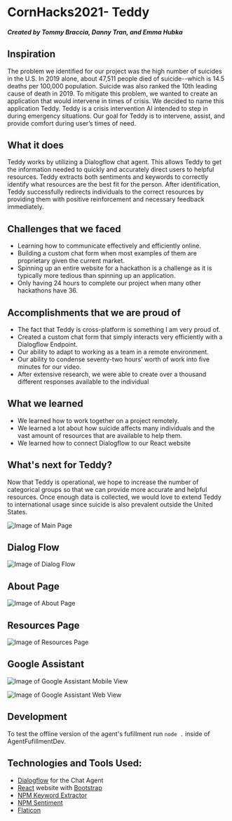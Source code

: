 # CornHacks2021- Teddy 

##### Created by Tommy Braccia, Danny Tran, and Emma Hubka

## Inspiration
<p>The problem we identified for our project was the high number of suicides in the U.S. In 2019 alone, about 47,511 people died of suicide--which is 14.5 deaths per 100,000 population. Suicide was also ranked the 10th leading cause of death in 2019. To mitigate this problem, we wanted to create an application that would intervene in times of crisis. We decided to name this application Teddy. Teddy is a crisis intervention AI intended to step in during emergency situations. Our goal for Teddy is to intervene, assist, and provide comfort during user’s times of need. </p>

## What it does
<p>Teddy works by utilizing a Dialogflow chat agent. This allows Teddy to get the information needed to quickly and accurately direct users to helpful resources. Teddy extracts both sentiments and keywords to correctly identify what resources are the best fit for the person. After identification, Teddy successfully redirects individuals to the correct resources by providing them with positive reinforcement and necessary feedback immediately.</p>

## Challenges that we faced
* Learning how to communicate effectively and efficiently online. 
* Building a custom chat form when most examples of them are proprietary given the current market.
* Spinning up an entire website for a hackathon is a challenge as it is typically more tedious than spinning up an application.
* Only having 24 hours to complete our project when many other hackathons have 36.

## Accomplishments that we are proud of
* The fact that Teddy is cross-platform is something I am very proud of. 
* Created a custom chat form that simply interacts very efficiently with a Dialogflow Endpoint.
* Our ability to adapt to working as a team in a remote environment.
* Our ability to condense seventy-two hours’ worth of work into five minutes for our video.
* After extensive research, we were able to create over a thousand different responses available to the individual 

## What we learned
* We learned how to work together on a project remotely.
* We learned a lot about how suicide affects many individuals and the vast amount of resources that are available to help them.
* We learned how to connect Dialogflow to our React website

## What's next for Teddy?
<p>Now that Teddy is operational, we hope to increase the number of categorical groups so that we can provide more accurate and helpful resources. Once enough data is collected, we would love to extend Teddy to international usage since suicide is also prevalent outside the United States. </p>


![Image of Main Page](TeddyMedia/Main3-2.png)

## Dialog Flow

![Image of Dialog Flow](TeddyMedia/Teddy3-2Image.png)

## About Page

![Image of About Page](TeddyMedia/About.png)

## Resources Page

![Image of Resources Page](TeddyMedia/Resources3-2.png)

## Google Assistant

![Image of Google Assistant](TeddyMedia/google-assistant-dark.png)
Mobile View

![Image of Google Assistant](TeddyMedia/google-assistant-view-light.png)
Web View

## Development

To test the offline version of the agent's fufillment run `node .` inside of AgentFufillmentDev.

## Technologies and Tools Used:

- [Dialogflow](https://cloud.google.com/dialogflow) for the Chat Agent
- [React](https://reactjs.org/) website with [Bootstrap](https://react-bootstrap.github.io/)
- [NPM Keyword Extractor](https://www.npmjs.com/package/keyword-extractor)
- [NPM Sentiment](https://www.npmjs.com/package/sentiment)
- [Flaticon](https://www.flaticon.com/free-icon/teddy-bear_771988?term=teddy%20bear&page=3&position=79&page=3&position=79&related_id=771988&origin=search)
